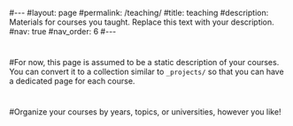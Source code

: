 #---
#layout: page
#permalink: /teaching/
#title: teaching
#description: Materials for courses you taught. Replace this text with your description.
#nav: true
#nav_order: 6
#---

#

#For now, this page is assumed to be a static description of your courses. You can convert it to a collection similar to `_projects/` so that you can have a dedicated page for each course.

#

#Organize your courses by years, topics, or universities, however you like!
